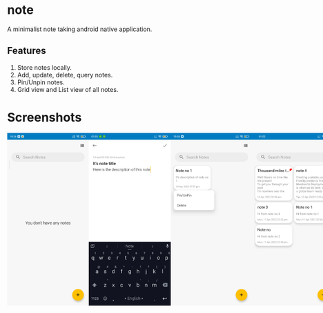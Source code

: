 # note
A minimalist note taking android native application.

## Features
1. Store notes locally.
2. Add, update, delete, query notes.
3. Pin/Unpin notes.
4. Grid view and List view of all notes.

# Screenshots
<div style="display:flex;">
<img src="https://github.com/shawon5ice/note/blob/main/screenshot/no_notes.jpg" alt="alt text" width="200" height="400">
<img src="https://github.com/shawon5ice/note/blob/main/screenshot/edit_text.jpg" alt="alt text" width="200" height="400">
<img src="https://github.com/shawon5ice/note/blob/main/screenshot/pop_up.jpg" alt="alt text" width="200" height="400">
<img src="https://github.com/shawon5ice/note/blob/main/screenshot/grid_view_with_pin.jpg" alt="alt text" width="200" height="400">
<img src="https://github.com/shawon5ice/note/blob/main/screenshot/list_view.jpg" alt="alt text" width="200" height="400">
<img src="https://github.com/shawon5ice/note/blob/main/screenshot/query2.jpg" alt="alt text" width="200" height="400">
<img src="https://github.com/shawon5ice/note/blob/main/screenshot/query_not_found.jpg" alt="alt text" width="200" height="400">
</div>
